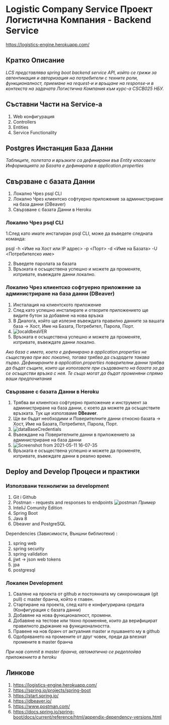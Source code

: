 # Logistic Company Service Проект Логистична Компания - Backend Service

https://logistics-engine.herokuapp.com/

## Кратко Описание
*LCS представлява spring boot backend service API, който се грижи за автентикация и авторизация на потребители с техните роли, функционалност, приемане на request-и и връщане на response-и в контекста на задачата Логистична Компания към курс-а CSCB025 НБУ.*

## Съставни Части на Service-a

1. Web конфигурация
2. Controllers
3. Entities
4. Service Functionality

## Postgres Инстанция База Данни
*Таблиците, полетата и връзките са дефинирани във Entity класовете*
*Информацията за Базата e дефинираna в application.properties*

## Свързване с базата Данни

1. Локално Чрез psql CLI
2. Локално Чрез клиентско софтуерно приложение за администриране на база данни (DBeaver)
3. Свързване с базата Данни в Heroku


### Локално Чрез psql CLI

1.След като имате инсталиран psql CLI, може да въведете следната команда:

psql -h <Име на Хост или IP адрес> -p <Порт> -d <Име на Базата> -U <Потребителско име>

2. Въведете паролата за базата
3. Връзката е осъществена успешно и можете да променяте, изтривате, въвеждате данни локално.

### Локално Чрез клиентско софтуерно приложение за администриране на база данни (DBeaver)

1. Инсталация на клиентското приложение
2. След като успешно инсталирате и отворите приложението ще видите бутон за добавяне на нова връзка
3. В Диалога, който ще излезне въвеждата правилно данните за вашата база  ->  Хост, Име на Базата, Потребител, Парола, Порт.
4. ![localdbeaVER](https://user-images.githubusercontent.com/47338843/117786010-0f77ce80-b280-11eb-86d2-8156daf954dd.png)
5. Връзката е осъществена успешно и можете да променяте, изтривате, въвеждате данни локално.

*Ако база с името, което е дефинирано в application.properties не съществува при вас локално, тогава трябва да създадете такава първо.*
*Дефинираните в application.properties поверителни данни трябва да бъдат същите, които ще използвате при създаването на базата за да се осъществи връзка с нея. Те също могат да бъдат променяни спрямо ваши предпочитания*

### Свързване с базата Данни в Heroku

1. Трябва ви клиентско софтуерно приложение и инструмент за администриране на база данни, с което да можете да осъществите връзката. Тук ще използваме **DBeaver**.
2. Ще ви бъдат необходими и Поверителните данни относно базата ->  Хост, Име на Базата, Потребител, Парола, Порт.
3. ![dataBaseCredentials](https://user-images.githubusercontent.com/47338843/117772875-9d4cbd00-b272-11eb-8ff7-ee97ac35d74f.png)
4. Въвеждане на Поверителните данни в приложението за администриране на база данни
5. ![Screenshot from 2021-05-11 16-07-35](https://user-images.githubusercontent.com/47338843/117773379-34197980-b273-11eb-8ee3-ac0a1fc38804.png)
6. Връзката е осъществена успешно и можете да променяте, изтривате, въвеждате данни в реално време.

## Deploy and Develop Процеси и практики

### Използвани технолигии за development

1. Git i Github
2. Postman - requests and responses to endpoints
![postman](https://user-images.githubusercontent.com/47338843/117790302-2ddfc900-b284-11eb-9a53-c159ac417b72.png)
*Пример*
4. InteliJ Comunity Edition
5. Spring Boot
6. Java 8
7. Dbeaver and PostgreSQL

Dependencies (Зависимости, Външни библиотеки) :

1. spring web
2. spring security
3. spring validation
4. jjwt -> json web tokens
5. jpa
6. postgresql

### Локален Development

1. Сваляне на проекта от github и постоянната му синхронизация (git pull) с master бранча, който е главен.
2. Стартиране на проекта, след като е конфигурирана средата (Конфигурация с базата данни)
3. Добавяне на нова функционалност, промени.
4. Добавяне на тестове или тяхно променяне, които да верифицират правилното държание на функционалността.
5. Правене на нов бранч от актуалния master и пушването му в github
6. Одобряването на промените от друг човек, преди да влезнат промените в master бранча

*При нов commit в master бранча, автоматично се редеплойва приложението в heroku*

## Линкове

1. https://logistics-engine.herokuapp.com/
2. https://spring.io/projects/spring-boot
3. https://start.spring.io/
4. https://dbeaver.io/
5. https://www.postman.com/
6. https://docs.spring.io/spring-boot/docs/current/reference/html/appendix-dependency-versions.html


